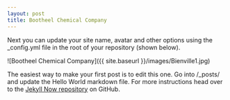 ```yaml
---
layout: post
title: Bootheel Chemical Company
---
```


Next you can update your site name, avatar and other options using the _config.yml file in the root of your repository (shown below).

![Bootheel Chemical Company]({{ site.baseurl }}/images/Bienville1.jpg)

The easiest way to make your first post is to edit this one. Go into /_posts/ and update the Hello World markdown file. For more instructions head over to the [Jekyll Now repository](https://github.com/barryclark/jekyll-now) on GitHub.